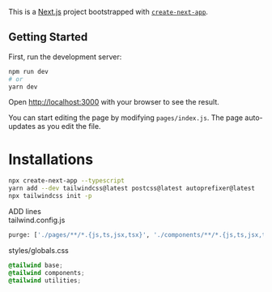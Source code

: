 This is a [Next.js](https://nextjs.org/) project bootstrapped with
[`create-next-app`](https://github.com/vercel/next.js/tree/canary/packages/create-next-app).

## Getting Started

First, run the development server:

```bash
npm run dev
# or
yarn dev
```

Open [http://localhost:3000](http://localhost:3000) with your browser to see the
result.

You can start editing the page by modifying `pages/index.js`. The page
auto-updates as you edit the file.

# Installations

```bash
npx create-next-app --typescript
yarn add --dev tailwindcss@latest postcss@latest autoprefixer@latest
npx tailwindcss init -p
```

ADD lines\
tailwind.config.js

```bash
purge: ['./pages/**/*.{js,ts,jsx,tsx}', './components/**/*.{js,ts,jsx,tsx}'],
```

styles/globals.css

```css
@tailwind base;
@tailwind components;
@tailwind utilities;
```

